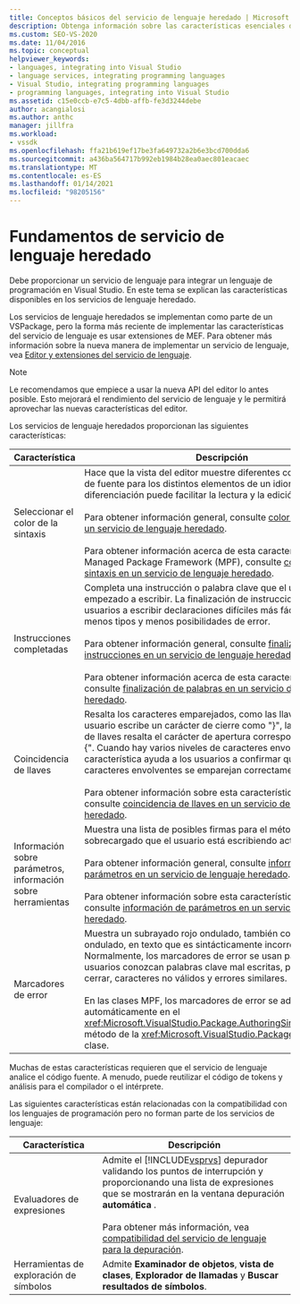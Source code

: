 ```yaml
---
title: Conceptos básicos del servicio de lenguaje heredado | Microsoft Docs
description: Obtenga información sobre las características esenciales disponibles en los servicios de lenguaje heredados que le permiten integrar un lenguaje de programación en Visual Studio.
ms.custom: SEO-VS-2020
ms.date: 11/04/2016
ms.topic: conceptual
helpviewer_keywords:
- languages, integrating into Visual Studio
- language services, integrating programming languages
- Visual Studio, integrating programming languages
- programming languages, integrating into Visual Studio
ms.assetid: c15e0ccb-e7c5-4dbb-affb-fe3d3244debe
author: acangialosi
ms.author: anthc
manager: jillfra
ms.workload:
- vssdk
ms.openlocfilehash: ffa21b619ef17be3fa649732a2b6e3bcd700dda6
ms.sourcegitcommit: a436ba564717b992eb1984b28ea0aec801eacaec
ms.translationtype: MT
ms.contentlocale: es-ES
ms.lasthandoff: 01/14/2021
ms.locfileid: "98205156"
---
```

# <a name="legacy-language-service-essentials"></a>Fundamentos de servicio de lenguaje heredado
Debe proporcionar un servicio de lenguaje para integrar un lenguaje de programación en Visual Studio. En este tema se explican las características disponibles en los servicios de lenguaje heredado.

 Los servicios de lenguaje heredados se implementan como parte de un VSPackage, pero la forma más reciente de implementar las características del servicio de lenguaje es usar extensiones de MEF. Para obtener más información sobre la nueva manera de implementar un servicio de lenguaje, vea [Editor y extensiones del servicio de lenguaje](../../extensibility/editor-and-language-service-extensions.md).

> [!NOTE]
> Le recomendamos que empiece a usar la nueva API del editor lo antes posible. Esto mejorará el rendimiento del servicio de lenguaje y le permitirá aprovechar las nuevas características del editor.

 Los servicios de lenguaje heredados proporcionan las siguientes características:

|Característica|Descripción|
|-------------|-----------------|
|Seleccionar el color de la sintaxis|Hace que la vista del editor muestre diferentes colores y estilos de fuente para los distintos elementos de un idioma. Esta diferenciación puede facilitar la lectura y la edición de archivos.<br /><br /> Para obtener información general, consulte [color de la sintaxis en un servicio de lenguaje heredado](../../extensibility/internals/syntax-coloring-in-a-legacy-language-service.md).<br /><br /> Para obtener información acerca de esta característica en Managed Package Framework (MPF), consulte [coloración de la sintaxis en un servicio de lenguaje heredado](../../extensibility/internals/syntax-colorizing-in-a-legacy-language-service.md).|
|Instrucciones completadas|Completa una instrucción o palabra clave que el usuario ha empezado a escribir. La finalización de instrucciones ayuda a los usuarios a escribir declaraciones difíciles más fácilmente, con menos tipos y menos posibilidades de error.<br /><br /> Para obtener información general, consulte [finalización de instrucciones en un servicio de lenguaje heredado](../../extensibility/internals/statement-completion-in-a-legacy-language-service.md).<br /><br /> Para obtener información acerca de esta característica en MPF, consulte [finalización de palabras en un servicio de lenguaje heredado](../../extensibility/internals/word-completion-in-a-legacy-language-service.md).|
|Coincidencia de llaves|Resalta los caracteres emparejados, como las llaves. Cuando el usuario escribe un carácter de cierre como "}", la coincidencia de llaves resalta el carácter de apertura correspondiente, como "{". Cuando hay varios niveles de caracteres envolventes, esta característica ayuda a los usuarios a confirmar que los caracteres envolventes se emparejan correctamente.<br /><br /> Para obtener información sobre esta característica en MPF, consulte [coincidencia de llaves en un servicio de lenguaje heredado](../../extensibility/internals/brace-matching-in-a-legacy-language-service.md).|
|Información sobre parámetros, información sobre herramientas|Muestra una lista de posibles firmas para el método sobrecargado que el usuario está escribiendo actualmente.<br /><br /> Para obtener información general, consulte [información de parámetros en un servicio de lenguaje heredado](../../extensibility/internals/parameter-info-in-a-legacy-language-service1.md).<br /><br /> Para obtener información sobre esta característica en MPF, consulte [información de parámetros en un servicio de lenguaje heredado](../../extensibility/internals/parameter-info-in-a-legacy-language-service2.md).|
|Marcadores de error|Muestra un subrayado rojo ondulado, también conocido como ondulado, en texto que es sintácticamente incorrecto. Normalmente, los marcadores de error se usan para que los usuarios conozcan palabras clave mal escritas, paréntesis sin cerrar, caracteres no válidos y errores similares.<br /><br /> En las clases MPF, los marcadores de error se administran automáticamente en el <xref:Microsoft.VisualStudio.Package.AuthoringSink.AddError%2A> método de la <xref:Microsoft.VisualStudio.Package.AuthoringSink> clase.|

 Muchas de estas características requieren que el servicio de lenguaje analice el código fuente. A menudo, puede reutilizar el código de tokens y análisis para el compilador o el intérprete.

 Las siguientes características están relacionadas con la compatibilidad con los lenguajes de programación pero no forman parte de los servicios de lenguaje:

| Característica | Descripción |
|-----------------------| - |
| Evaluadores de expresiones | Admite el [!INCLUDE[vsprvs](../../code-quality/includes/vsprvs_md.md)] depurador validando los puntos de interrupción y proporcionando una lista de expresiones que se mostrarán en la ventana depuración **automática** .<br /><br /> Para obtener más información, vea [compatibilidad del servicio de lenguaje para la depuración](../../extensibility/internals/language-service-support-for-debugging.md). |
| Herramientas de exploración de símbolos | Admite **Examinador de objetos**, **vista de clases**, **Explorador de llamadas** y **Buscar resultados de símbolos**. |
